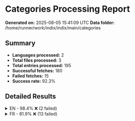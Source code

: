 # Categories Processing Report

**Generated on:** 2025-08-05 15:41:09 UTC
**Data folder:** /home/runner/work/indix/indix/main/categories

## Summary

- **Languages processed:** 2
- **Total files processed:** 3
- **Total entries processed:** 195
- **Successful fetches:** 180
- **Failed fetches:** 15
- **Success rate:** 92.3%

## Detailed Results

<details>
<summary>EN - 98.4% ❌ (2 failed)</summary>

- **Files processed:** 1
- **Total entries:** 123
- **Successful:** 121
- **Failed:** 2

### EN Files

<details>
<summary>Celebrities (0xe5f9) [#A882DD]: 98.4% ❌ (2 failed)</summary>

- 'Chris Evans': Wikipedia page for 'Chris_Evans' in language 'en' has no content. This may be the article of the day, a redirect page, disambiguation page, or a page with no extractable content.
- 'J.K. Rowling': Wikipedia page for 'J.K._Rowling' in language 'en' has no content. This may be the article of the day, a redirect page, disambiguation page, or a page with no extractable content.

</details>

</details>

<details>
<summary>FR - 81.9% ❌ (13 failed)</summary>

- **Files processed:** 2
- **Total entries:** 72
- **Successful:** 59
- **Failed:** 13

### FR Files

<details>
<summary>Enfants (0xe160) [#FF8C61]: 90.0% ❌ (1 failed)</summary>

- 'donkey kong': Wikipedia page for 'Donkey_kong' in language 'fr' has no content. This may be the article of the day, a redirect page, disambiguation page, or a page with no extractable content.

</details>

<details>
<summary>Disney (0xf04cb) [#F896D8]: 80.6% ❌ (12 failed)</summary>

- 'Alice au pays des merveilles': Wikipedia page for 'Alice_au_pays_des_merveilles' in language 'fr' has no content. This may be the article of the day, a redirect page, disambiguation page, or a page with no extractable content.
- 'Les 101 dalmatiens': Wikipedia page for 'Les_101_dalmatiens' in language 'fr' has no content. This may be the article of the day, a redirect page, disambiguation page, or a page with no extractable content.
- 'Merlin l'enchanteur': Wikipedia page for 'Merlin_l'enchanteur' in language 'fr' has no content. This may be the article of the day, a redirect page, disambiguation page, or a page with no extractable content.
- 'Le livre de la jungle': Wikipedia page for 'Le_livre_de_la_jungle' in language 'fr' has no content. This may be the article of the day, a redirect page, disambiguation page, or a page with no extractable content.
- 'La petite sirène': Wikipedia page for 'La_petite_sirène' in language 'fr' has no content. This may be the article of the day, a redirect page, disambiguation page, or a page with no extractable content.
- 'La belle et la bête': Wikipedia page for 'La_belle_et_la_bête' in language 'fr' has no content. This may be the article of the day, a redirect page, disambiguation page, or a page with no extractable content.
- 'Aladdin': Wikipedia page for 'Aladdin' in language 'fr' has no content. This may be the article of the day, a redirect page, disambiguation page, or a page with no extractable content.
- 'Hercule': Wikipedia page for 'Hercule' in language 'fr' has no content. This may be the article of the day, a redirect page, disambiguation page, or a page with no extractable content.
- 'Là-haut': Wikipedia article for 'Là-haut' in language 'fr' is too short (772 characters). The article may be a stub or redirect page. Try searching for a more specific topic.
- 'Rebelle (film)': Wikipedia page for 'Rebelle_(film)' in language 'fr' has no content. This may be the article of the day, a redirect page, disambiguation page, or a page with no extractable content.
- 'Vice-versa': Wikipedia page for 'Vice-versa' in language 'fr' has no content. This may be the article of the day, a redirect page, disambiguation page, or a page with no extractable content.
- 'Élémentaire': Wikipedia article for 'Élémentaire' in language 'fr' is too short (913 characters). The article may be a stub or redirect page. Try searching for a more specific topic.

</details>

</details>
